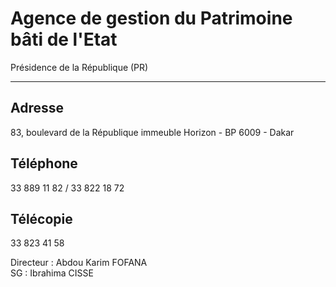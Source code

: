 # Agence de gestion du Patrimoine bâti de l'Etat

Présidence de la République (PR)  

-----------------------------------

**Adresse**
-----------

83, boulevard de la République immeuble Horizon - BP 6009 - Dakar

**Téléphone**
-------------

33 889 11 82 / 33 822 18 72

**Télécopie**
-------------

33 823 41 58

Directeur : Abdou Karim FOFANA  
SG : Ibrahima CISSE